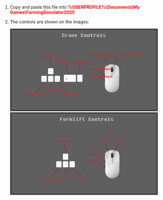 1.  Copy and paste this file into
    <span style="color:red; font-weight:bold;"> %USERPROFILE%\Documents\My Games\FarmingSimulator2025 </span>


2.  The controls are shown on the images:

  
    ![crane](Images/CraneControls_Img.png)
    ![crane](Images/ForkliftControls_Img.png)
